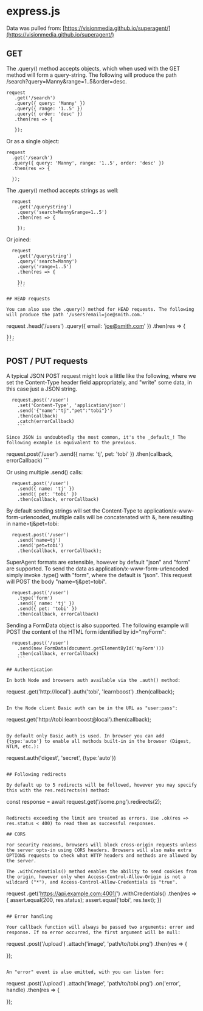 # express.js

Data was pulled from: [https://visionmedia.github.io/superagent/](https://visionmedia.github.io/superagent/)

## GET

The .query() method accepts objects, which when used with the GET method will form a query-string. The following will produce the path /search?query=Manny&range=1..5&order=desc.

```
request
   .get('/search')
   .query({ query: 'Manny' })
   .query({ range: '1..5' })
   .query({ order: 'desc' })
   .then(res => {

   });
```

Or as a single object:

```
request
  .get('/search')
  .query({ query: 'Manny', range: '1..5', order: 'desc' })
  .then(res => {

  });
  ```

The .query() method accepts strings as well:

```
  request
    .get('/querystring')
    .query('search=Manny&range=1..5')
    .then(res => {

    });
   ```

Or joined:

```
  request
    .get('/querystring')
    .query('search=Manny')
    .query('range=1..5')
    .then(res => {

    });
    ```

## HEAD requests

You can also use the .query() method for HEAD requests. The following will produce the path '/users?email=joe@smith.com.'

```
  request
    .head('/users')
    .query({ email: 'joe@smith.com' })
    .then(res => {

    });
    ```

## POST / PUT requests

A typical JSON POST request might look a little like the following, where we set the Content-Type header field appropriately, and "write" some data, in this case just a JSON string.

```
  request.post('/user')
    .set('Content-Type', 'application/json')
    .send('{"name":"tj","pet":"tobi"}')
    .then(callback)
    .catch(errorCallback)
    ```

Since JSON is undoubtedly the most common, it's the _default_! The following example is equivalent to the previous.

```
  request.post('/user')
    .send({ name: 'tj', pet: 'tobi' })
    .then(callback, errorCallback)
    ```

Or using multiple .send() calls:

```
  request.post('/user')
    .send({ name: 'tj' })
    .send({ pet: 'tobi' })
    .then(callback, errorCallback)
```

By default sending strings will set the Content-Type to application/x-www-form-urlencoded, multiple calls will be concatenated with &, here resulting in name=tj&pet=tobi:

```
  request.post('/user')
    .send('name=tj')
    .send('pet=tobi')
    .then(callback, errorCallback);
```

SuperAgent formats are extensible, however by default "json" and "form" are supported. To send the data as application/x-www-form-urlencoded simply invoke .type() with "form", where the default is "json". This request will POST the body "name=tj&pet=tobi".

```
  request.post('/user')
    .type('form')
    .send({ name: 'tj' })
    .send({ pet: 'tobi' })
    .then(callback, errorCallback)
```

Sending a FormData object is also supported. The following example will POST the content of the HTML form identified by id="myForm":

```
  request.post('/user')
    .send(new FormData(document.getElementById('myForm')))
    .then(callback, errorCallback)
    ```

## Authentication

In both Node and browsers auth available via the .auth() method:

```
request
  .get('http://local')
  .auth('tobi', 'learnboost')
  .then(callback);
```

In the Node client Basic auth can be in the URL as "user:pass":

```
request.get('http://tobi:learnboost@local').then(callback);
```

By default only Basic auth is used. In browser you can add {type:'auto'} to enable all methods built-in in the browser (Digest, NTLM, etc.):

```
request.auth('digest', 'secret', {type:'auto'})
```

## Following redirects

By default up to 5 redirects will be followed, however you may specify this with the res.redirects(n) method:

```
const response = await request.get('/some.png').redirects(2);
```

Redirects exceeding the limit are treated as errors. Use .ok(res => res.status < 400) to read them as successful responses.

## CORS

For security reasons, browsers will block cross-origin requests unless the server opts-in using CORS headers. Browsers will also make extra OPTIONS requests to check what HTTP headers and methods are allowed by the server. 

The .withCredentials() method enables the ability to send cookies from the origin, however only when Access-Control-Allow-Origin is not a wildcard ("*"), and Access-Control-Allow-Credentials is "true".

```
request
  .get('https://api.example.com:4001/')
  .withCredentials()
  .then(res => {
    assert.equal(200, res.status);
    assert.equal('tobi', res.text);
  })
  ```

## Error handling

Your callback function will always be passed two arguments: error and response. If no error occurred, the first argument will be null:

```
request
 .post('/upload')
 .attach('image', 'path/to/tobi.png')
 .then(res => {

 });
```

An "error" event is also emitted, with you can listen for:

```
request
  .post('/upload')
  .attach('image', 'path/to/tobi.png')
  .on('error', handle)
  .then(res => {

  });
  ```

